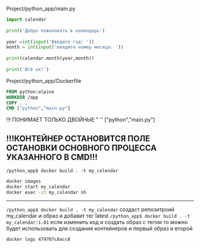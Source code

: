 Project/python_app/main.py

```python
import calendar  
  
print('Добро пожаловать в календарь')  
  
year =int(input('Введите год: '))  
month = int(input('введите номер месяца: '))  
  
print(calendar.month(year,month))  
  
print('Всё ок!')
```

Project/python_app/Dockerfile

```dockerfile
FROM python:alpine  
WORKDIR /app  
COPY . .  
CMD ["python","main.py"]   
```
!!! ПОНИМАЕТ ТОЛЬКО ДВОЙНЫЕ " '' ["python","main.py"]
## !!!КОНТЕЙНЕР ОСТАНОВИТСЯ ПОЛЕ ОСТАНОВКИ ОСНОВНОГО ПРОЦЕССА УКАЗАННОГО В CMD!!!


```shell
/python_app$ docker build . -t my_calendar
```

```sh
docker images
docker start my_calendar
docker exec -it my_calendar sh
```



----
`/python_app$ docker build . -t my_calendar` создаст репозитроий my_calendar и образ и добавит тег latest
`/python_app$ docker build . -t my_calendar:1.01` если изменить код и создать образ с тегом то можно будет использовать для создания контейнеров и первый образ и второй



`docker logs 479707c8acc8
`


